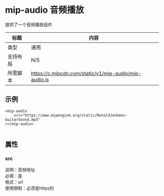 # mip-audio 音频播放

提供了一个音频播放组件

标题|内容
----|----
类型|通用
支持布局| N/S
所需脚本|https://c.mipcdn.com/static/v1/mip-audio/mip-audio.js

## 示例

```
<mip-audio 
	src="https://www.mipengine.org/static/RonaldJenkees-GuitarSound.mp3"
></mip-audio>
	
```

## 属性

### src

说明：音频地址  
必填：是  
格式：url  
使用限制：必须是https的
